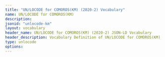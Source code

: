 ```yaml
---
title: "UN/LOCODE for COMOROS(KM) (2020-2) Vocabulary"
name: UN/LOCODE for COMOROS(KM) 
description: 
jsonid: "unlocode-km"
layout: vocabulary
header_name: UN/LOCODE for COMOROS(KM) (2020-2) JSON-LD Vocabulary
header_description: Vocabulary Definition of UN/LOCODE for COMOROS(KM) (2020-2) semantics in HTML format. JSON-LD format is available at [unlocode-km.jsonld](/vocabulary/unlocode-km.jsonld)
type: unlocode
options:
---
```

